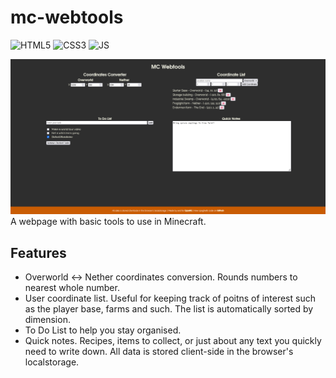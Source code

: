 # mc-webtools
![HTML5](https://img.shields.io/badge/html5-%23E34F26.svg?style=for-the-badge&logo=html5&logoColor=white) ![CSS3](https://img.shields.io/badge/css3-%231572B6.svg?style=for-the-badge&logo=css3&logoColor=white) ![JS](https://img.shields.io/badge/JavaScript-323330?style=for-the-badge&logo=javascript&logoColor=F7DF1E)

![Screenshot](screenshot.png)
A webpage with basic tools to use in Minecraft. 

## Features
- Overworld <-> Nether coordinates conversion. Rounds numbers to nearest whole number.
- User coordinate list. Useful for keeping track of poitns of interest such as the player base, farms and such. The list is automatically sorted by dimension.
- To Do List to help you stay organised.
- Quick notes. Recipes, items to collect, or just about any text you quickly need to write down.
All data is stored client-side in the browser's localstorage.